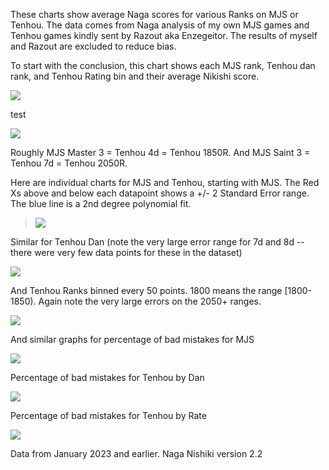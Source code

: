 These charts show average Naga scores for various Ranks on MJS or Tenhou. The data comes from Naga analysis of my own MJS games and Tenhou games kindly sent by Razout aka Enzegeitor. The results of myself and Razout are excluded to reduce bias.

To start with the conclusion, this chart shows each MJS rank, Tenhou dan rank, and Tenhou Rating bin and their average Nikishi score.

<kbd>![](<media/Score_vs_MJS_and_Tenhou.png>)</kbd>

test

<kbd><img src="media/Score_vs_MJS_and_Tenhou.png"/></kbd>

Roughly MJS Master 3 = Tenhou 4d = Tenhou 1850R. And MJS Saint 3 = Tenhou 7d = Tenhou 2050R. 

Here are individual charts for MJS and Tenhou, starting with MJS. The Red Xs above and below each datapoint shows a +/- 2 Standard Error range. The blue line is a 2nd degree polynomial fit.

> ![](<media/Naga Scores by MJS Rank.png>)</kbd>

Similar for Tenhou Dan (note the very large error range for 7d and 8d -- there were very few data points for these in the dataset)

<kbd>![](<media/Naga Scores by Tenhou Dan.png>)</kbd>

And Tenhou Ranks binned every 50 points. 1800 means the range \[1800-1850\). Again note the very large errors on the 2050+ ranges.

<kbd>![](<media/Naga Scores by Tenhou Rate.png>)</kbd>

And similar graphs for percentage of bad mistakes for MJS

<kbd>![](<media/Naga Bad Mistakes by MJS Rank.png>)</kbd>

Percentage of bad mistakes for Tenhou by Dan

<kbd>![](<media/Naga Bad Mistakes by Tenhou Dan.png>)</kbd>

Percentage of bad mistakes for Tenhou by Rate

<kdb>![](<media/Naga Bad Mistakes by Tenhou Rate.png>)</kbd>

Data from January 2023 and earlier. Naga Nishiki version 2.2